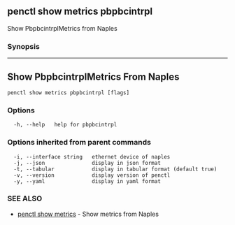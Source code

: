 ## penctl show metrics pbpbcintrpl

Show PbpbcintrplMetrics from Naples

### Synopsis



---------------------------------
 Show PbpbcintrplMetrics From Naples 
---------------------------------


```
penctl show metrics pbpbcintrpl [flags]
```

### Options

```
  -h, --help   help for pbpbcintrpl
```

### Options inherited from parent commands

```
  -i, --interface string   ethernet device of naples
  -j, --json               display in json format
  -t, --tabular            display in tabular format (default true)
  -v, --version            display version of penctl
  -y, --yaml               display in yaml format
```

### SEE ALSO
* [penctl show metrics](penctl_show_metrics.md)	 - Show metrics from Naples

